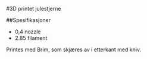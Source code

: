 #3D printet julestjerne

##Spesifikasjoner
* 0,4 nozzle
* 2.85 filament

Printes med Brim, som skjæres av i etterkant med kniv.
